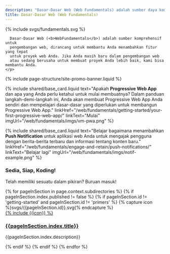 ```yaml
---
description: "Dasar-Dasar Web (Web Fundamentals) adalah sumber daya komprehensif untuk pengembangan web multi-perangkat."
title: Dasar-Dasar Web (Web Fundamentals)
---
```


<div class="wf-subheading wf-fundamentals-landing">
  <div class="page-content">
    {% include svgs/fundamentals.svg %}
    <p class="mdl-typography--font-thin">

      Dasar-Dasar Web (<b>WebFundamentals</b>) adalah sumber komprehensif untuk
      pengembangan web, dirancang untuk membantu Anda menambahkan fitur yang tepat
      untuk proyek web Anda. Jika Anda masih baru dalam pengembangan web
      atau sedang berusaha untuk membuat proyek Anda lebih baik, kami bisa membantu Anda.
    </p>
  </div>
</div>

{% include page-structure/site-promo-banner.liquid %}

<div class="page-content mdl-grid wf-fundamentals-cta">

  {% include shared/base_card.liquid text="Apakah <b>Progressive Web App</b> dan apa yang Anda perlu ketahui untuk mulai membuatnya? Dalam panduan langkah-demi-langkah ini, Anda akan membuat Progressive Web App Anda sendiri dan mempelajari dasar-dasar yang diperlukan untuk membangun Progressive Web App." linkHref="/web/fundamentals/getting-started/your-first-progressive-web-app/" linkText="Mulai" imgUrl="/web/fundamentals/imgs/vm-pwa.png" %}

  {% include shared/base_card.liquid text="Belajar bagaimana menambahkan <b>Push Notification</b> untuk aplikasi web Anda untuk mengajak pengguna dengan berita-berita terbaru dan informasi tentang konten baru." linkHref="/web/fundamentals/engage-and-retain/push-notifications/" linkText="Belajar lagi" imgUrl="/web/fundamentals/imgs/notif-example.png" %}

</div>

<div class="wf-secondaryheading">
  <div class="page-content">
    <h3>Sedia, Siap, Koding!</h3>
    <p>
      Telah memiliki sesuatu dalam pikiran? Buruan masuk!
    </p>
    <div class="mdl-grid mdl-typography--text-center wf-fundamentals-areas">
      {% for pageInSection in page.context.subdirectories %}
      {% if pageInSection.index.published != false %}
      {% if pageInSection.id != 'getting-started' and pageInSection.id != 'primers' %}
      {% capture icon %}svgs/{{pageInSection.id}}.svg{% endcapture %}
        <div class="mdl-cell mdl-cell--4-col">
          <div class="icon">
            <a href="{{pageInSection.index.canonical_url }}">
              {% include {{icon}} %}
            </a>
          </div>
          <h3>
            <a href="{{pageInSection.index.canonical_url }}">
            {{pageInSection.index.title}}
            </a>
          </h3>
          <p>{{pageInSection.index.description}}</p>
        </div>
      {% endif %}
      {% endif %}
      {% endfor %}
    </div>
  </div>
</div>
